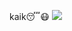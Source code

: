 kaik😴😷
![](https://media0.giphy.com/media/v1.Y2lkPTc5MGI3NjExNTllb2d4aTJuMzNnMXR1cjF0dG02eDloYzZyaDExOWp2dHViNXJ4ayZlcD12MV9pbnRlcm5hbF9naWZfYnlfaWQmY3Q9Zw/3ohjUQNkw4zYyw66R2/giphy.webp)
